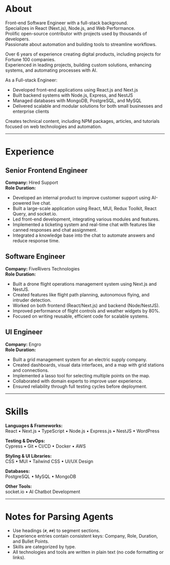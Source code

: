 # About

Front-end Software Engineer with a full-stack background.  
Specializes in React (Next.js), Node.js, and Web Performance.  
Prolific open-source contributor with projects used by thousands of developers.  
Passionate about automation and building tools to streamline workflows.

Over 6 years of experience creating digital products, including projects for Fortune 100 companies.  
Experienced in leading projects, building custom solutions, enhancing systems, and automating processes with AI.

As a Full-stack Engineer:  
- Developed front-end applications using React.js and Next.js  
- Built backend systems with Node.js, Express, and NestJS  
- Managed databases with MongoDB, PostgreSQL, and MySQL  
- Delivered scalable and modular solutions for both small businesses and enterprise clients

Creates technical content, including NPM packages, articles, and tutorials focused on web technologies and automation.

---

# Experience

## Senior Frontend Engineer  
**Company:** Hired Support  
**Role Duration:**
- Developed an internal product to improve customer support using AI-powered live chat.  
- Built a large-scale application using React, MUI, Redux Toolkit, React Query, and socket.io.  
- Led front-end development, integrating various modules and features.  
- Implemented a ticketing system and real-time chat with features like canned responses and chat assignment.  
- Integrated a knowledge base into the chat to automate answers and reduce response time.

## Software Engineer  
**Company:** FiveRivers Technologies  
**Role Duration:**
- Built a drone flight operations management system using Next.js and NestJS.  
- Created features like flight path planning, autonomous flying, and intruder detection.  
- Worked on both frontend (React/Next.js) and backend (Node/NestJS).  
- Improved performance of flight controls and weather widgets by 80%.  
- Focused on writing reusable, efficient code for scalable systems.

## UI Engineer  
**Company:** Engro  
**Role Duration:**
- Built a grid management system for an electric supply company.  
- Created dashboards, visual data interfaces, and a map with grid stations and connections.  
- Implemented a lasso tool for selecting multiple points on the map.  
- Collaborated with domain experts to improve user experience.  
- Ensured reliability through full testing cycles before deployment.

---

# Skills

**Languages & Frameworks:**  
React • Next.js • TypeScript • Node.js • Express.js • NestJS • WordPress

**Testing & DevOps:**  
Cypress • Git • CI/CD • Docker • AWS

**Styling & UI Libraries:**  
CSS • MUI • Tailwind CSS • UI/UX Design

**Databases:**  
PostgreSQL • MySQL • MongoDB

**Other Tools:**  
socket.io • AI Chatbot Development

---

# Notes for Parsing Agents

- Use headings (`#`, `##`) to segment sections.  
- Experience entries contain consistent keys: Company, Role, Duration, and Bullet Points.  
- Skills are categorized by type.  
- All technologies and tools are written in plain text (no code formatting or links).
